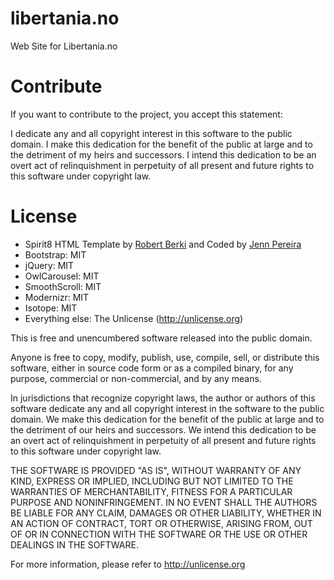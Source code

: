 # libertania.no
Web Site for Libertania.no

# Contribute

If you want to contribute to the project, you accept this statement:

I dedicate any and all copyright interest in this software to the
public domain. I make this dedication for the benefit of the public at
large and to the detriment of my heirs and successors. I intend this
dedication to be an overt act of relinquishment in perpetuity of all
present and future rights to this software under copyright law.

# License

* Spirit8 HTML Template by <a href="https://dribbble.com/shots/1817781--FREEBIE-Spirit8-Digital-agency-one-page-template">Robert Berki</a> and Coded by <a href="https://dribbble.com/jennpereira">Jenn Pereira</a>
* Bootstrap: MIT
* jQuery: MIT
* OwlCarousel: MIT
* SmoothScroll: MIT
* Modernizr: MIT
* Isotope: MIT
* Everything else: The Unlicense (http://unlicense.org)

This is free and unencumbered software released into the public domain.

Anyone is free to copy, modify, publish, use, compile, sell, or
distribute this software, either in source code form or as a compiled
binary, for any purpose, commercial or non-commercial, and by any
means.

In jurisdictions that recognize copyright laws, the author or authors
of this software dedicate any and all copyright interest in the
software to the public domain. We make this dedication for the benefit
of the public at large and to the detriment of our heirs and
successors. We intend this dedication to be an overt act of
relinquishment in perpetuity of all present and future rights to this
software under copyright law.

THE SOFTWARE IS PROVIDED "AS IS", WITHOUT WARRANTY OF ANY KIND,
EXPRESS OR IMPLIED, INCLUDING BUT NOT LIMITED TO THE WARRANTIES OF
MERCHANTABILITY, FITNESS FOR A PARTICULAR PURPOSE AND NONINFRINGEMENT.
IN NO EVENT SHALL THE AUTHORS BE LIABLE FOR ANY CLAIM, DAMAGES OR
OTHER LIABILITY, WHETHER IN AN ACTION OF CONTRACT, TORT OR OTHERWISE,
ARISING FROM, OUT OF OR IN CONNECTION WITH THE SOFTWARE OR THE USE OR
OTHER DEALINGS IN THE SOFTWARE.

For more information, please refer to <http://unlicense.org>